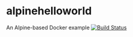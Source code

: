 # alpinehelloworld
An Alpine-based Docker example
[![Build Status](http://192.168.56.23:8080/buildStatus/icon?job=deploy)](http://192.168.56.23:8080/job/deploy/)
